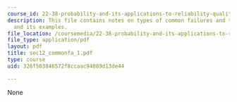 ```yaml
---
course_id: 22-38-probability-and-its-applications-to-reliability-quality-control-and-risk-assessment-fall-2005
description: This file contains notes on types of common failures and their aspects,
  and its examples.
file_location: /coursemedia/22-38-probability-and-its-applications-to-reliability-quality-control-and-risk-assessment-fall-2005/326f503846572f8ccaac94089d13de44_sec12_commonfa_1.pdf
file_type: application/pdf
layout: pdf
title: sec12_commonfa_1.pdf
type: course
uid: 326f503846572f8ccaac94089d13de44

---
```

None